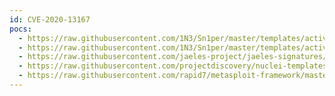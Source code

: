 ```yaml
---
id: CVE-2020-13167
pocs:
  - https://raw.githubusercontent.com/1N3/Sn1per/master/templates/active/CVE-2020-13167_-_Netsweeper_WebAdmin_Python_Code_Injection_1.sh
  - https://raw.githubusercontent.com/1N3/Sn1per/master/templates/active/CVE-2020-13167_-_Netsweeper_WebAdmin_Python_Code_Injection_2.sh
  - https://raw.githubusercontent.com/jaeles-project/jaeles-signatures/master/cves/netsweeper-code-injection-cve-2020-13167.yaml
  - https://raw.githubusercontent.com/projectdiscovery/nuclei-templates/master/cves/2020/CVE-2020-13167.yaml
  - https://raw.githubusercontent.com/rapid7/metasploit-framework/master/modules/exploits/linux/http/netsweeper_webadmin_unixlogin.rb
---
```

